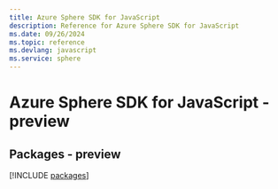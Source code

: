 ```yaml
---
title: Azure Sphere SDK for JavaScript
description: Reference for Azure Sphere SDK for JavaScript
ms.date: 09/26/2024
ms.topic: reference
ms.devlang: javascript
ms.service: sphere
---
```

# Azure Sphere SDK for JavaScript - preview
## Packages - preview
[!INCLUDE [packages](sphere-index.md)]